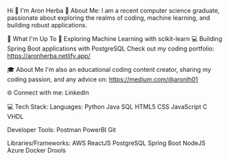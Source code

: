 
Hi 👋 I'm Aron Herba
💫 About Me:
I am a recent computer science graduate, passionate about exploring the realms of coding, machine learning, and building robust applications.

🚀 What I'm Up To
🤖 Exploring Machine Learning with scikit-learn
💻 Building Spring Boot applications with PostgreSQL
Check out my coding portfolio: https://aronherba.netlify.app/

🎓 About Me
I'm also an educational coding content creator, sharing my coding passion, and any advice on:
https://medium.com/@aronlh01

🌐 Connect with me:
LinkedIn

💻 Tech Stack:
Languages: Python Java SQL HTML5 CSS JavaScript C VHDL

Developer Tools: Postman PowerBI Git

Libraries/Frameworks: AWS ReactJS PostgreSQL Spring Boot NodeJS Azure Docker Drools
